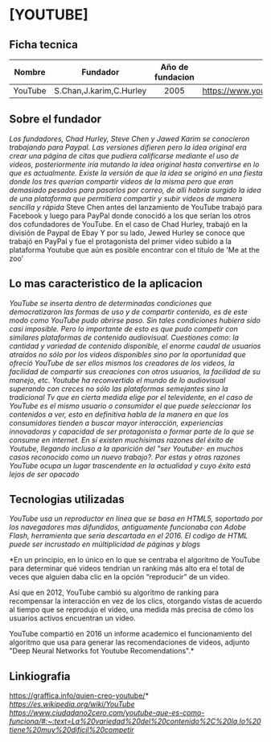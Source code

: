# [YOUTUBE]

## Ficha tecnica


| Nombre | Fundador | Año de fundacion | Web |
| -------|:--------:|:----------------:|----:|
|YouTube|S.Chan,J.karim,C.Hurley|2005|https://www.youtube.com|


## Sobre el fundador

*Los fundadores, Chad Hurley, Steve Chen y Jawed Karim se conocieron trabajando para Paypal. Las versiones difieren pero la idea original era crear una página de citas que pudiera calificarse mediante el uso de videos, posteriormente iría mutando la idea original hasta convertirse en lo que es actualmente. Existe la versión de que la idea se originó en una fiesta donde los tres querían compartir videos de la misma pero que eran demasiado pesados para pasarlos por correo, de alli habría surgido la idea de una plataforma que permitiera compartir y subir videos de manera sencilla y rápida*
Steve Chen antes del lanzamiento de YouTube trabajó para Facebook y luego para PayPal donde conocidó a los que serían los otros dos cofundadores de YouTube. En el caso de Chad Hurley, trabajó en la división de Paypal de Ebay Y por su lado, Jewed Hurley se conoce que trabajó en PayPal y fue el protagonista del primer video subido a la plataforma Youtube que aún es posible encontrar con el título de 'Me at the zoo'
## Lo mas caracteristico de la aplicacion

*YouTube se inserta dentro de determinadas condiciones que democratizaron las formas de uso y de compartir contenido, es de este modo como YouTube pudo abrirse paso. Sin tales condiciones hubiera sido casi imposible. Pero lo importante de esto es que pudo competir con similares plataformas de contenido audiovisual. Cuestiones como: la cantidad y variedad de contenido disponible, el enorme caudal de usuarios atraídos no sólo por los videos disponibles sino por la oportunidad que ofreció YouTube de ser ellos mismos los creadores de los videos, la facilidad de compartir sus creaciones con otros usuarios, la facilidad de su manejo, etc. Youtube ha reconvertido el mundo de lo audiovisual superando con creces no sólo las plataformas semejantes sino la tradicional Tv que en cierta medida elige por el televidente, en el caso de YouTube es el mismo usuario o consumidor el que puede seleccionar los contenidos a ver, esto en definitiva habla de la manera en que los consumidores tienden a buscar mayor interacción, experiencias innovadoras y capacidad de ser protagonista o formar parte de lo que se consume en internet. En sí existen muchísimas razones del éxito de Youtube, llegando incluso a la aparición del "ser Youtuber· en muchos casos reconocido como un nuevo trabajo?. Por estas y otras razones YouTube ocupa un lugar trascendente en la actualidad y cuyo éxito está lejos de ser opacado*

## Tecnologias utilizadas

*YouTube usa un reproductor en línea que se basa en HTML5, soportado por los navegadores mas difundidos, antiguamente funcionaba con Adobe Flash, herramienta que sería descartada en el 2016. El codigo de HTML puede ser incrustado en múltiplicidad de páginas y blogs*

*En un principio, en lo único en lo que se centraba el algoritmo de YouTube para determinar qué videos tendrían un ranking más alto era el total de veces que alguien daba clic en la opción “reproducir” de un video.

Así que en 2012, YouTube cambió su algoritmo de ranking para recompensar la interacción en vez de los clics, otorgando vistas de acuerdo al tiempo que se reprodujo el video, una medida más precisa de cómo los usuarios activos encuentran un video.

YouTube compartió en 2016 un informe academico el funcionamiento del algoritmo que usa para generar las recomendaciones de videos, adjunto "Deep Neural Networks fot Youtube Recomendations".*


## Linkiografia
https://graffica.info/quien-creo-youtube/*
*https://es.wikipedia.org/wiki/YouTube*
*https://www.ciudadano2cero.com/youtube-que-es-como-funciona/#:~:text=La%20variedad%20del%20contenido%2C%20la,lo%20tiene%20muy%20difícil%20competir*



